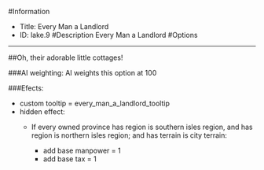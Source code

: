 #Information
 - Title: Every Man a Landlord
 - ID: lake.9
#Description
Every Man a Landlord
#Options

___
##Oh, their adorable little cottages!

###AI weighting:
AI weights this option at 100


###Efects:<ul><li>custom tooltip = every_man_a_landlord_tooltip</li><li>hidden effect:</li><ul><li>If every owned province has region is southern isles region, and has region is northern isles region; and  has terrain is city terrain:</li><ul><li>add base manpower = 1</li><li>add base tax = 1</li></ul></ul></ul>
